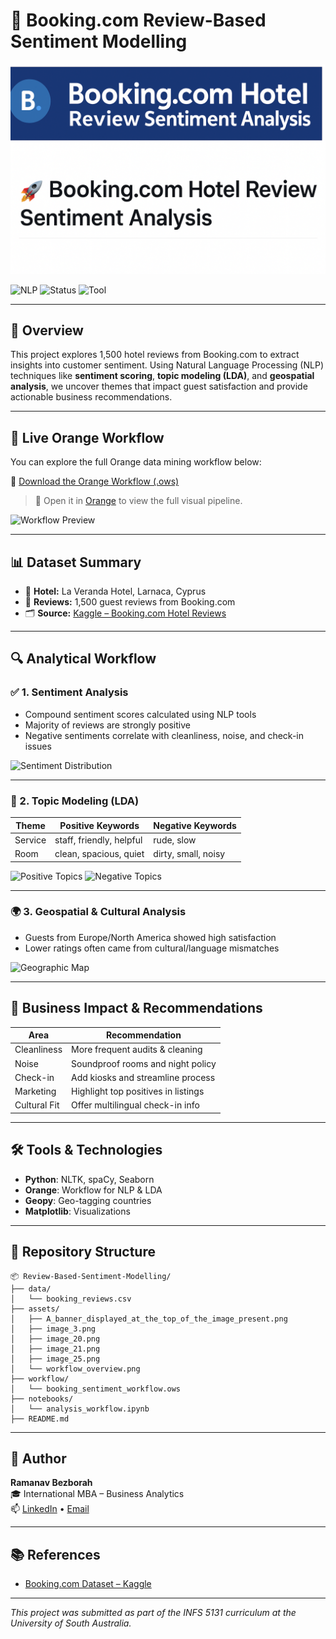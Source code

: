 # 🏨 Booking.com Review-Based Sentiment Modelling

![Project Banner](assets/A_banner_displayed_at_the_top_of_the_image_present.png)

![NLP](https://img.shields.io/badge/Technique-NLP-orange)
![Status](https://img.shields.io/badge/Status-Completed-brightgreen)
![Tool](https://img.shields.io/badge/Tool-Orange-lightgrey)

---

## 📘 Overview

This project explores 1,500 hotel reviews from Booking.com to extract insights into customer sentiment. Using Natural Language Processing (NLP) techniques like **sentiment scoring**, **topic modeling (LDA)**, and **geospatial analysis**, we uncover themes that impact guest satisfaction and provide actionable business recommendations.

---

## 📁 Live Orange Workflow

You can explore the full Orange data mining workflow below:

🔗 [Download the Orange Workflow (.ows)](workflow/booking_sentiment_workflow.ows)

> 📌 Open it in [Orange](https://orangedatamining.com/download/) to view the full visual pipeline.

![Workflow Preview](assets/workflow_overview.png)

---

## 📊 Dataset Summary

- 📍 **Hotel:** La Veranda Hotel, Larnaca, Cyprus  
- 🧾 **Reviews:** 1,500 guest reviews from Booking.com  
- 🗂️ **Source:** [Kaggle – Booking.com Hotel Reviews](https://www.kaggle.com/datasets/michelhatab/hotel-reviews-bookingcom/data)

---

## 🔍 Analytical Workflow

### ✅ 1. Sentiment Analysis

- Compound sentiment scores calculated using NLP tools
- Majority of reviews are strongly positive  
- Negative sentiments correlate with cleanliness, noise, and check-in issues

![Sentiment Distribution](assets/image_3.png)

---

### 🧠 2. Topic Modeling (LDA)

| Theme    | Positive Keywords        | Negative Keywords        |
|----------|--------------------------|--------------------------|
| Service  | staff, friendly, helpful | rude, slow               |
| Room     | clean, spacious, quiet   | dirty, small, noisy      |

![Positive Topics](assets/image_21.png)
![Negative Topics](assets/image_20.png)

---

### 🌍 3. Geospatial & Cultural Analysis

- Guests from Europe/North America showed high satisfaction
- Lower ratings often came from cultural/language mismatches

![Geographic Map](assets/image_25.png)

---

## 🎯 Business Impact & Recommendations

| Area         | Recommendation                        |
|--------------|----------------------------------------|
| Cleanliness  | More frequent audits & cleaning        |
| Noise        | Soundproof rooms and night policy      |
| Check-in     | Add kiosks and streamline process      |
| Marketing    | Highlight top positives in listings    |
| Cultural Fit | Offer multilingual check-in info       |

---

## 🛠 Tools & Technologies

- **Python**: NLTK, spaCy, Seaborn
- **Orange**: Workflow for NLP & LDA
- **Geopy**: Geo-tagging countries
- **Matplotlib**: Visualizations

---

## 📂 Repository Structure

```
📦 Review-Based-Sentiment-Modelling/
├── data/
│   └── booking_reviews.csv
├── assets/
│   ├── A_banner_displayed_at_the_top_of_the_image_present.png
│   ├── image_3.png
│   ├── image_20.png
│   ├── image_21.png
│   ├── image_25.png
│   └── workflow_overview.png
├── workflow/
│   └── booking_sentiment_workflow.ows
├── notebooks/
│   └── analysis_workflow.ipynb
├── README.md
```

---

## 👤 Author

**Ramanav Bezborah**  
🎓 International MBA – Business Analytics  
📫 [LinkedIn](#) • [Email](#)

---

## 📚 References

- [Booking.com Dataset – Kaggle](https://www.kaggle.com/datasets/michelhatab/hotel-reviews-bookingcom/data)

---

*This project was submitted as part of the INFS 5131 curriculum at the University of South Australia.*
